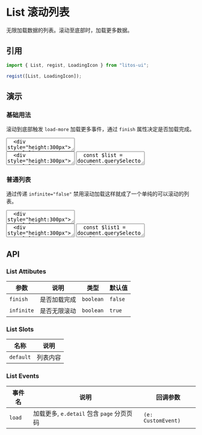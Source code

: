 # List 滚动列表

无限加载数据的列表。滚动至底部时，加载更多数据。

## 引用

```js
import { List, regist, LoadingIcon } from "litos-ui";

regist([List, LoadingIcon]);
```

## 演示

<script setup>
  import { $one, on, off } from 'ph-utils/dom';
  import { onMounted, onUnmounted, nextTick } from 'vue';

  let $list;
  let $list1;
  // 模拟分页数据
  let start = 0;
  let max = 20;
  let step = 10;

  function handleLoadmore() {
     // 模拟数据加载
    setTimeout(() => {
      if ($list && start < max) {
        let isFinish = false;
        let end = start + step;
        if (start + step >= max) {
          isFinish = true;
          end = max;
        }
        $list.append(createRenderFragemnt(start, end));
        $list.removeAttribute('loading'); // 移除loading 状态，显示更多内容
        if (isFinish) {
          $list.setAttribute('finish', 'finish');
        } else {
          $list.removeAttribute('finish');
        }
        start = end;
      }
    }, 1000);
  }

  function createRenderFragemnt(start, end) {
    const fragment = document.createDocumentFragment();
    for (let i = start; i < end; i++) {
      const $div = document.createElement('div');
      $div.style.cssText = 'padding: 10px; border-bottom: 1px solid #dedede;';
      $div.textContent = i;
      fragment.appendChild($div);
    }
    return fragment;
  }

  onMounted(() => {
    nextTick(() => {
      if (!import.meta.env.SSR) {
        $list = $one('#list');
        if ($list) {
          on($list, 'load', handleLoadmore);
        }

        $list1 = $one('#list1');
        if ($list1) {
          $list1.append(createRenderFragemnt(0, 100));
        }
      }
    });
  });

  onUnmounted(() => {
    if (!import.meta.env.SSR) {
      if ($list) {
        off($list, 'load', handleLoadmore);
      }
    }
  });
</script>

### 基础用法

滚动到底部触发 `load-more` 加载更多事件，通过 `finish` 属性决定是否加载完成。

<ClientOnly>
<l-code-preview>
<textarea lang="html">
  <div style="height:300px">
    <l-list id="list"></l-list>
  </div>
</textarea>
<div class="source">
<textarea lang="html">
  <div style="height:300px">
    <l-list id="list"></l-list>
  </div>
</textarea>
<textarea lang="js">
  const $list = document.querySelector('#list');
  // 模拟分页数据
  let start = 0;
  let max = 20;
  let step = 10;
  //-
  function handleLoadmore() {
     // 模拟数据加载
    setTimeout(() => {
      if ($list && start < max) {
        let isFinish = false;
        let end = start + step;
        if (start + step >= max) {
          isFinish = true;
          end = max;
        }
        $list.append(createRenderFragemnt(start, end));
        if (isFinish) {
          $list.setAttribute('finish', 'finish');
        } else {
          $list.removeAttribute('finish');
        }
        start = end;
      }
    }, 1000);
  }
  //-
  function createRenderFragemnt(start, end) {
    const fragment = document.createDocumentFragment();
    for (let i = start; i < end; i++) {
      const $div = document.createElement('div');
      $div.style.cssText = 'padding: 10px; border-bottom: 1px solid #dedede;';
      $div.textContent = i;
      fragment.appendChild($div);
    }
    return fragment;
  }
  //-
  // 监听加载事件
  $list.addEventListener('load-more', handleLoadmore);
</textarea>
</div>
</l-code-preview>
</ClientOnly>

### 普通列表

通过传递 `infinite="false"` 禁用滚动加载这样就成了一个单纯的可以滚动的列表。

<ClientOnly>
<l-code-preview>
<textarea lang="html">
  <div style="height:300px">
    <l-list id="list1" infinite="false"></l-list>
  </div>
</textarea>
<div class="source">
<textarea lang="html">
  <div style="height:300px">
    <l-list id="list1" infinite="false"></l-list>
  </div>
</textarea>
<textarea lang="js">
  const $list1 = document.querySelector('#list1');
  $list1.append(createRenderFragemnt(0, 100));
</textarea>
</div>
</l-code-preview>
</ClientOnly>

## API

### List Attibutes

<!-- prettier-ignore -->
| 参数 | 说明 | 类型 | 默认值 |
| --- | --- | --- | --- |
| `finish` | 是否加载完成 | `boolean` | `false` |
| `infinite` | 是否无限滚动 | `boolean` | `true` |

### List Slots

<!-- prettier-ignore -->
| 名称 | 说明 |
| --- | --- |
| `default` | 列表内容 |

### List Events

<!-- prettier-ignore -->
| 事件名 | 说明 | 回调参数 |
| --- | --- | --- |
| `load` | 加载更多, `e.detail` 包含 `page` 分页页码 | `(e: CustomEvent)` |
